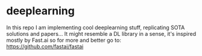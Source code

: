 # deeplearning

In this repo I am implementing cool deeplearning stuff, replicating SOTA solutions and papers...
It might resemble a DL library in a sense, it's inspired mostly by Fast.ai so for more and better go to:
https://github.com/fastai/fastai
